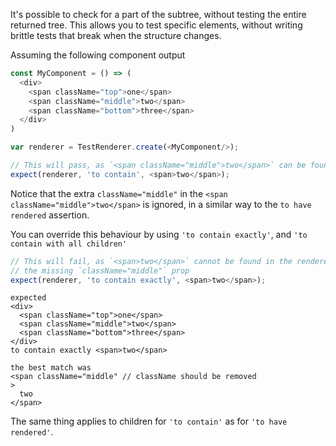 It's possible to check for a part of the subtree, without
testing the entire returned tree.  This allows you to test specific elements, without
writing brittle tests that break when the structure changes.

Assuming the following component output
```js
const MyComponent = () => (
  <div>
    <span className="top">one</span>
    <span className="middle">two</span>
    <span className="bottom">three</span>
  </div>
)

var renderer = TestRenderer.create(<MyComponent/>);
```

```js
// This will pass, as `<span className="middle">two</span>` can be found in the renderers output
expect(renderer, 'to contain', <span>two</span>);
```

Notice that the extra `className="middle"` in the `<span className="middle">two</span>` is ignored,
in a similar way to the `to have rendered` assertion.

You can override this behaviour by using `'to contain exactly'`, and `'to contain with all children'`


```js
// This will fail, as `<span>two</span>` cannot be found in the renderers output, due to
// the missing `className="middle"` prop
expect(renderer, 'to contain exactly', <span>two</span>);
```

```output
expected
<div>
  <span className="top">one</span>
  <span className="middle">two</span>
  <span className="bottom">three</span>
</div>
to contain exactly <span>two</span>

the best match was
<span className="middle" // className should be removed
>
  two
</span>
```

The same thing applies to children for `'to contain'` as for `'to have rendered'`.

